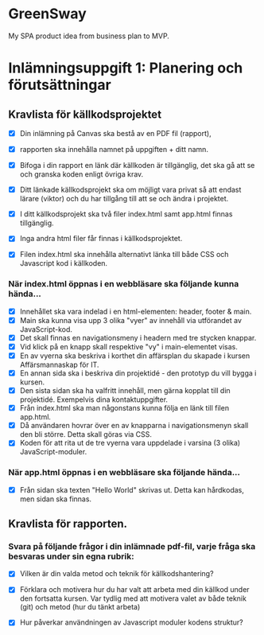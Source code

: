 # GreenSway
My SPA product idea from business plan to MVP.

# Inlämningsuppgift 1: Planering och förutsättningar

## Kravlista för källkodsprojektet
- [x] Din inlämning på Canvas ska bestå av en PDF fil (rapport), 
- [x] rapporten ska innehålla namnet på uppgiften + ditt namn.
- [x] Bifoga i din rapport en länk där källkoden är tillgänglig, det ska gå att se och granska koden enligt övriga krav.
- [x] Ditt länkade källkodsprojekt ska om möjligt vara privat så att endast lärare (viktor) och du har tillgång till att se och ändra i projektet.

- [x] I ditt källkodsprojekt ska två filer index.html samt app.html finnas tillgänglig.
- [x] Inga andra html filer får finnas i källkodsprojektet.
- [x] Filen index.html ska innehålla alternativt länka till både CSS och Javascript kod i källkoden.
 
### När index.html öppnas i en webbläsare ska följande kunna hända...
- [x] Innehållet ska vara indelad i en html-elementen: header, footer & main. 
- [x] Main ska kunna visa upp 3 olika "vyer" av innehåll via utförandet av JavaScript-kod.
- [x] Det skall finnas en navigationsmeny i headern med tre stycken knappar. 
- [x] Vid klick på en knapp skall respektive "vy" i main-elementet visas. 
- [x] En av vyerna ska beskriva i korthet din affärsplan du skapade i kursen Affärsmannaskap för IT.
- [x] En annan sida ska i beskriva din projektidé - den prototyp du vill bygga i kursen.
- [x] Den sista sidan ska ha valfritt innehåll, men gärna kopplat till din projektidé. Exempelvis dina kontaktuppgifter.
- [x] Från index.html ska man någonstans kunna följa en länk till filen app.html.
- [x] Då användaren hovrar över en av knapparna i navigationsmenyn skall den bli större. Detta skall göras via CSS.
- [x] Koden för att rita ut de tre vyerna vara uppdelade i varsina (3 olika) JavaScript-moduler.
 
### När app.html öppnas i en webbläsare ska följande hända...
- [x] Från sidan ska texten "Hello World" skrivas ut. Detta kan hårdkodas, men sidan ska finnas.

## Kravlista för rapporten. 
### Svara på följande frågor i din inlämnade pdf-fil, varje fråga ska besvaras under sin egna rubrik:
- [x] Vilken är din valda metod och teknik för källkodshantering?
- [x] Förklara och motivera hur du har valt att arbeta med din källkod under den fortsatta kursen. Var tydlig med att motivera valet av både teknik (git) och metod (hur du tänkt arbeta)
- [x] Hur påverkar användningen av Javascript moduler kodens struktur?

